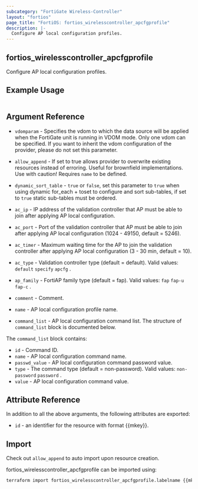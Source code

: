 ```yaml
---
subcategory: "FortiGate Wireless-Controller"
layout: "fortios"
page_title: "FortiOS: fortios_wirelesscontroller_apcfgprofile"
description: |-
  Configure AP local configuration profiles.
---
```


## fortios_wirelesscontroller_apcfgprofile
Configure AP local configuration profiles.

## Example Usage

```hcl

```

## Argument Reference
* `vdomparam` - Specifies the vdom to which the data source will be applied when the FortiGate unit is running in VDOM mode. Only one vdom can be specified. If you want to inherit the vdom configuration of the provider, please do not set this parameter.
* `allow_append` - If set to true allows provider to overwrite existing resources instead of erroring. Useful for brownfield implementations. Use with caution! Requires `name` to be defined.
* `dynamic_sort_table` - `true` or `false`, set this parameter to `true` when using dynamic for_each + toset to configure and sort sub-tables, if set to `true` static sub-tables must be ordered.

* `ac_ip` - IP address of the validation controller that AP must be able to join after applying AP local configuration.
* `ac_port` - Port of the validation controller that AP must be able to join after applying AP local configuration (1024 - 49150, default = 5246).
* `ac_timer` - Maximum waiting time for the AP to join the validation controller after applying AP local configuration (3 - 30 min, default = 10).
* `ac_type` - Validation controller type (default = default). Valid values: `default` `specify` `apcfg` .
* `ap_family` - FortiAP family type (default = fap). Valid values: `fap` `fap-u` `fap-c` .
* `comment` - Comment.
* `name` - AP local configuration profile name.
* `command_list` - AP local configuration command list. The structure of `command_list` block is documented below.

The `command_list` block contains:

* `id` - Command ID.
* `name` - AP local configuration command name.
* `passwd_value` - AP local configuration command password value.
* `type` - The command type (default = non-password). Valid values: `non-password` `password` .
* `value` - AP local configuration command value.

## Attribute Reference

In addition to all the above arguments, the following attributes are exported:
* `id` - an identifier for the resource with format {{mkey}}.

## Import

Check out `allow_append` to auto import upon resource creation.

fortios_wirelesscontroller_apcfgprofile can be imported using:
```sh
terraform import fortios_wirelesscontroller_apcfgprofile.labelname {{mkey}}
```

